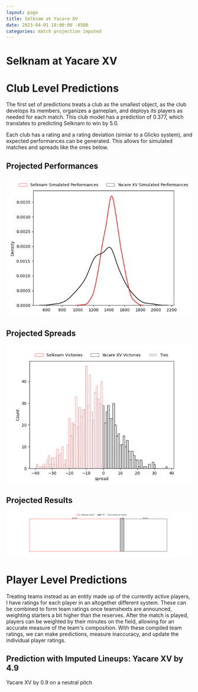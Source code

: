 ```yaml
---  
layout: page  
title: Selknam at Yacare XV  
date: 2023-04-01 18:00:00 -0500  
categories: match projection imputed  
---
```

# Selknam at Yacare XV

# Club Level Predictions


The first set of predictions treats a club as the smallest object, as the club develops its members, organizes a gameplan, and deploys its players as needed for each match. This club model has a prediction of 0.377, which translates to predicting Selknam to win by 5.0.

Each club has a rating and a rating deviation (simiar to a Glicko system), and expected performances can be generated. This allows for simulated matches and spreads like the ones below.
## Projected Performances


![Projected Performances](plots/performances_2023-04-01-YacareXV-Selknam.png)
## Projected Spreads


![Projected Spreads](plots/spreads_2023-04-01-YacareXV-Selknam.png)
## Projected Results


![Projected Results](plots/resultbar_2023-04-01-YacareXV-Selknam.png)
# Player Level Predictions


Treating teams instead as an entity made up of the currently active players, I have ratings for each player in an altogether different system. These can be combined to form team ratings once teamsheets are announced, weighting starters a bit higher than the reserves. After the match is played, players can be weighted by their minutes on the field, allowing for an accurate measure of the team's composition. With these compiled team ratings, we can make predictions, measure inaccuracy, and update the individual player ratings.
## Prediction with Imputed Lineups: Yacare XV by 4.9


Yacare XV by 0.9 on a neutral pitch

